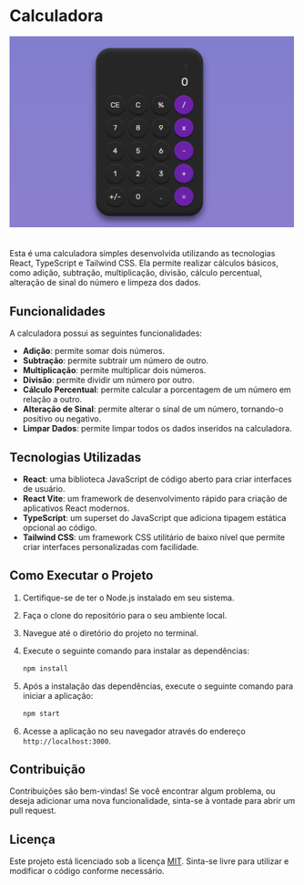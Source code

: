 # Calculadora

<img src="./src/assets/calculadora.png" alt="Print Calculadora" style="max-width: 500px; margin-bottom: 20px;">

Esta é uma calculadora simples desenvolvida utilizando as tecnologias React, TypeScript e Tailwind CSS. Ela permite realizar cálculos básicos, como adição, subtração, multiplicação, divisão, cálculo percentual, alteração de sinal do número e limpeza dos dados.

## Funcionalidades

A calculadora possui as seguintes funcionalidades:

- **Adição**: permite somar dois números.
- **Subtração**: permite subtrair um número de outro.
- **Multiplicação**: permite multiplicar dois números.
- **Divisão**: permite dividir um número por outro.
- **Cálculo Percentual**: permite calcular a porcentagem de um número em relação a outro.
- **Alteração de Sinal**: permite alterar o sinal de um número, tornando-o positivo ou negativo.
- **Limpar Dados**: permite limpar todos os dados inseridos na calculadora.

## Tecnologias Utilizadas

- **React**: uma biblioteca JavaScript de código aberto para criar interfaces de usuário.
- **React Vite**: um framework de desenvolvimento rápido para criação de aplicativos React modernos.
- **TypeScript**: um superset do JavaScript que adiciona tipagem estática opcional ao código.
- **Tailwind CSS**: um framework CSS utilitário de baixo nível que permite criar interfaces personalizadas com facilidade.

## Como Executar o Projeto

1. Certifique-se de ter o Node.js instalado em seu sistema.
2. Faça o clone do repositório para o seu ambiente local.
3. Navegue até o diretório do projeto no terminal.
4. Execute o seguinte comando para instalar as dependências:

   ```bash
   npm install
   ```

5. Após a instalação das dependências, execute o seguinte comando para iniciar a aplicação:

   ```bash
   npm start
   ```

6. Acesse a aplicação no seu navegador através do endereço `http://localhost:3000`.

## Contribuição

Contribuições são bem-vindas! Se você encontrar algum problema, ou deseja adicionar uma nova funcionalidade, sinta-se à vontade para abrir um pull request.

## Licença

Este projeto está licenciado sob a licença [MIT](https://opensource.org/licenses/MIT). Sinta-se livre para utilizar e modificar o código conforme necessário.